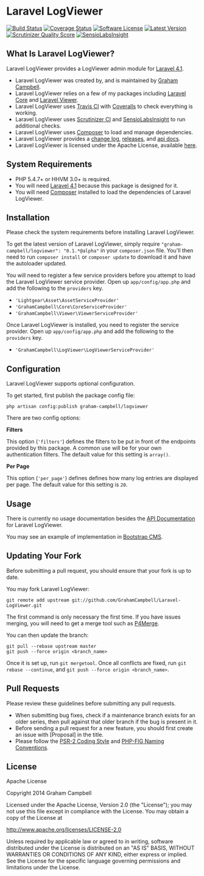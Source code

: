 Laravel LogViewer
=================


[![Build Status](https://img.shields.io/travis/GrahamCampbell/Laravel-LogViewer/master.svg)](https://travis-ci.org/GrahamCampbell/Laravel-LogViewer)
[![Coverage Status](https://img.shields.io/coveralls/GrahamCampbell/Laravel-LogViewer/master.svg)](https://coveralls.io/r/GrahamCampbell/Laravel-LogViewer)
[![Software License](https://img.shields.io/badge/license-Apache%202.0-brightgreen.svg)](https://github.com/GrahamCampbell/Laravel-LogViewer/blob/master/LICENSE.md)
[![Latest Version](https://img.shields.io/github/release/GrahamCampbell/Laravel-LogViewer.svg)](https://github.com/GrahamCampbell/Laravel-LogViewer/releases)
[![Scrutinizer Quality Score](https://scrutinizer-ci.com/g/GrahamCampbell/Laravel-LogViewer/badges/quality-score.png?s=f5a91dbe1dd7a7e2fbdd12d3bd61ab02868b2792)](https://scrutinizer-ci.com/g/GrahamCampbell/Laravel-LogViewer)
[![SensioLabsInsight](https://insight.sensiolabs.com/projects/2649702d-f080-429b-b17c-dacba1c4c15a/mini.png)](https://insight.sensiolabs.com/projects/2649702d-f080-429b-b17c-dacba1c4c15a)


## What Is Laravel LogViewer?

Laravel LogViewer provides a LogViewer admin module for [Laravel 4.1](http://laravel.com).

* Laravel LogViewer was created by, and is maintained by [Graham Campbell](https://github.com/GrahamCampbell).
* Laravel LogViewer relies on a few of my packages including [Laravel Core](https://github.com/GrahamCampbell/Laravel-Core) and [Laravel Viewer](https://github.com/GrahamCampbell/Laravel-Viewer).
* Laravel LogViewer uses [Travis CI](https://travis-ci.org/GrahamCampbell/Laravel-LogViewer) with [Coveralls](https://coveralls.io/r/GrahamCampbell/Laravel-LogViewer) to check everything is working.
* Laravel LogViewer uses [Scrutinizer CI](https://scrutinizer-ci.com/g/GrahamCampbell/Laravel-LogViewer) and [SensioLabsInsight](https://insight.sensiolabs.com/projects/2649702d-f080-429b-b17c-dacba1c4c15a) to run additional checks.
* Laravel LogViewer uses [Composer](https://getcomposer.org) to load and manage dependencies.
* Laravel LogViewer provides a [change log](https://github.com/GrahamCampbell/Laravel-LogViewer/blob/master/CHANGELOG.md), [releases](https://github.com/GrahamCampbell/Laravel-LogViewer/releases), and [api docs](http://grahamcampbell.github.io/Laravel-LogViewer).
* Laravel LogViewer is licensed under the Apache License, available [here](https://github.com/GrahamCampbell/Laravel-LogViewer/blob/master/LICENSE.md).


## System Requirements

* PHP 5.4.7+ or HHVM 3.0+ is required.
* You will need [Laravel 4.1](http://laravel.com) because this package is designed for it.
* You will need [Composer](https://getcomposer.org) installed to load the dependencies of Laravel LogViewer.


## Installation

Please check the system requirements before installing Laravel LogViewer.

To get the latest version of Laravel LogViewer, simply require `"graham-campbell/logviewer": "0.1.*@alpha"` in your `composer.json` file. You'll then need to run `composer install` or `composer update` to download it and have the autoloader updated.

You will need to register a few service providers before you attempt to load the Laravel LogViewer service provider. Open up `app/config/app.php` and add the following to the `providers` key.

* `'Lightgear\Asset\AssetServiceProvider'`
* `'GrahamCampbell\Core\CoreServiceProvider'`
* `'GrahamCampbell\Viewer\ViewerServiceProvider'`

Once Laravel LogViewer is installed, you need to register the service provider. Open up `app/config/app.php` and add the following to the `providers` key.

* `'GrahamCampbell\LogViewer\LogViewerServiceProvider'`


## Configuration

Laravel LogViewer supports optional configuration.

To get started, first publish the package config file:

    php artisan config:publish graham-campbell/logviewer

There are two config options:

**Filters**

This option (`'filters'`) defines the filters to be put in front of the endpoints provided by this package. A common use will be for your own authentication filters. The default value for this setting is `array()`.

**Per Page**

This option (`'per_page'`) defines defines how many log entries are displayed per page. The default value for this setting is `20`.


## Usage

There is currently no usage documentation besides the [API Documentation](http://grahamcampbell.github.io/Laravel-LogViewer
) for Laravel LogViewer.

You may see an example of implementation in [Bootstrap CMS](https://github.com/GrahamCampbell/Bootstrap-CMS).


## Updating Your Fork

Before submitting a pull request, you should ensure that your fork is up to date.

You may fork Laravel LogViewer:

    git remote add upstream git://github.com/GrahamCampbell/Laravel-LogViewer.git

The first command is only necessary the first time. If you have issues merging, you will need to get a merge tool such as [P4Merge](http://perforce.com/product/components/perforce_visual_merge_and_diff_tools).

You can then update the branch:

    git pull --rebase upstream master
    git push --force origin <branch_name>

Once it is set up, run `git mergetool`. Once all conflicts are fixed, run `git rebase --continue`, and `git push --force origin <branch_name>`.


## Pull Requests

Please review these guidelines before submitting any pull requests.

* When submitting bug fixes, check if a maintenance branch exists for an older series, then pull against that older branch if the bug is present in it.
* Before sending a pull request for a new feature, you should first create an issue with [Proposal] in the title.
* Please follow the [PSR-2 Coding Style](https://github.com/php-fig/fig-standards/blob/master/accepted/PSR-2-coding-style-guide.md) and [PHP-FIG Naming Conventions](https://github.com/php-fig/fig-standards/blob/master/bylaws/002-psr-naming-conventions.md).


## License

Apache License

Copyright 2014 Graham Campbell

Licensed under the Apache License, Version 2.0 (the "License");
you may not use this file except in compliance with the License.
You may obtain a copy of the License at

 http://www.apache.org/licenses/LICENSE-2.0

Unless required by applicable law or agreed to in writing, software
distributed under the License is distributed on an "AS IS" BASIS,
WITHOUT WARRANTIES OR CONDITIONS OF ANY KIND, either express or implied.
See the License for the specific language governing permissions and
limitations under the License.

